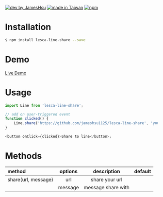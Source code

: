 [![dev by JamesHsu](https://img.shields.io/badge/Dev%20by-Jameshsu1125-green)](https://github.com/jameshsu1125/) [![made in Taiwan](https://img.shields.io/badge/Made%20in-Taiwan-orange)](https://github.com/jameshsu1125/) [![npm](https://img.shields.io/badge/npm-Jameshsu1125-red)](https://www.npmjs.com/~jameshsu1125)

# Installation

```sh
$ npm install lesca-line-share --save
```

# Demo

[Live Demo](https://jameshsu1125.github.io/lesca-line-share/)

# Usage

```javascript
import Line from 'lesca-line-share';

// add on user-triggered event
function clicked() {
	Line.share('https://github.com/jameshsu1125/lesca-line-share', 'your message');
}

<button onClick={clicked}>Share to line</button>;
```

# Methods

| method              | options |    description     | default |
| :------------------ | :-----: | :----------------: | ------: |
| share(url, message) |   url   |   share your url   |         |
|                     | message | message share with |         |
